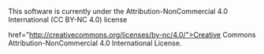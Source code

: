 This software is currently under the Attribution-NonCommercial 4.0 International (CC BY-NC 4.0) license

href="http://creativecommons.org/licenses/by-nc/4.0/">Creative Commons Attribution-NonCommercial 4.0 International License</a>.
